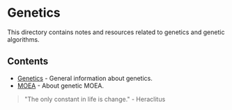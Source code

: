 # Genetics

This directory contains notes and resources related to genetics and genetic algorithms.

## Contents

-   [Genetics](genetics.md) - General information about genetics.
-   [MOEA](moea.md) - About genetic MOEA.

> "The only constant in life is change." - Heraclitus